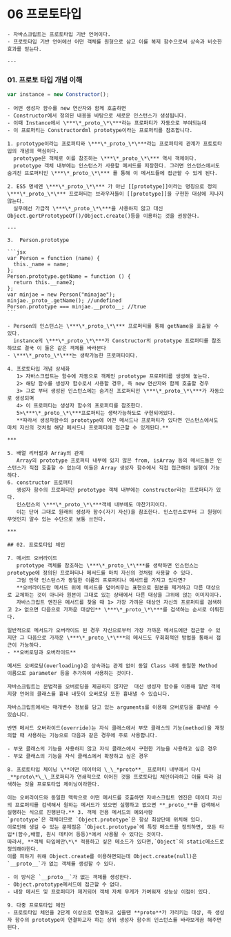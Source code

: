 # 06 프로토타입

    - 자바스크립트는 프로토타입 기반 언어이다.
    - 프로토타입 기반 언어에선 어떤 객체를 원형으로 삼고 이를 복제 함수으로써 상속과 비슷한 효과를 얻는다.

    ---

### **01. 프로토 타입 개념 이해**

```jsx
var instance = new Constructor();
```

    - 어떤 생성자 함수를 new 연산자와 함께 호출하면
    - Constructor에서 정의된 내용을 바탕으로 새로운 인스턴스가 생성됩니다.
    - 이때 Instance에서 \***\*_proto_\*\***라는 프로퍼티가 자동으로 부여되는데
    - 이 프로퍼티는 Constructordml prototype이라는 프로퍼티를 참조합니다.

    1. prototype이라는 프로퍼티와 \***\*_proto_\*\***라는 프로퍼티의 관계가 프토토타입의 개념의 핵심이다.
      prototype은 객체로 이를 참조하는 \***\*_proto_\*\*** 역시 객체이다.
      prototype 객체 내부에는 인스턴스가 사용할 메서드를 저장한다. 그러면 인스턴스에서도 숨겨진 프로퍼티인 \***\*_proto_\*\*** 를 통해 이 메서드들에 접근할 수 있게 된다.

    2. ES5 명세엔 \***\*_proto_\*\*** 가 아닌 [[prototype]]이라는 명칭으로 정의 \***\*_proto_\*\*** 프로퍼티는 브라우저들이 [[prototype]]을 구현한 대상에 지나지 않는다.
      실무에선 가급적 \***\*_proto_\*\***을 사용하지 않고 대신 Object.gertPrototypeOf()/Object.create()등을 이용하는 것을 권장한다.

    ---

    3.  Person.prototype

    ```jsx
    var Person = function (name) {
      this._name = name;
    };
    Person.prototype.getName = function () {
      return this.__name2;
    };
    var minjae = new Person("minajae");
    minjae._proto_.getName(); //undefined
    Porson.prototype === minjae.__proto__; //true
    ```

    - Person의 인스턴스는 \***\*_proto_\*\*** 프로퍼티를 통해 getName을 호출할 수 있다.
      instance의 \***\*_proto_\*\***가 Constructor의 prototype 프로퍼티를 참조하므로 결국 이 둘은 같은 객체를 바라본다
    - \***\*_proto_\*\***는 생략가능한 프로퍼티이다.

    4. 프로토타입 개념 상세화
       1> 자바스크립트는 함수에 자동으로 객체인 prototype 프로퍼티를 생성해 놓는다.
       2> 해당 함수를 생성자 함수로서 사용할 경우, 즉 new 연산자와 함께 호출할 경우
       3> 그로 부터 생성된 인스턴스에는 숨겨진 프로퍼티인 \***\*_proto_\*\***가 자동으로 생성되며
       4> 이 프로퍼티는 생성자 함수의 프로퍼티를 참조한다.
       5>\***\*_proto_\*\***프로퍼티는 생략가능하도로 구현되어있다.
       **따라서 생성자함수의 prototype에 어떤 메서드나 프로퍼티가 있다면 인스턴스에서도 마치 자신의 것처럼 해당 메서드나 프로퍼티에 접근할 수 있게된다.**

    ***

    5. 배열 리터럴과 Array의 관계
       Array의 prototype 프로퍼티 내부에 있지 않은 from, isArray 등의 메서드들은 인스턴스가 직접 호출할 수 없는데 이들은 Array 생성자 함수에서 직접 접근해야 실행이 가능하다.
    6. constructor 프로퍼티
       생성자 함수의 프로퍼티인 prototype 객체 내부에는 constructor라는 프로퍼티가 있다.
       인스턴스의 \***\*_proto_\*\***객체 내부에도 마찬가지이다.
       이는 단어 그대로 원래의 생성자 함수(자기 자신)을 참조한다. 인스턴스로부터 그 원형이 무엇인지 알수 있는 수단으로 보통 쓰인다.

    ***

    ## 02. 프로토타입 체인

    7. 메서드 오버라이드
       prototype 객체를 참조하는 \***\*_proto_\*\***를 생략하면 인스턴스는 prototype에 정의된 프로퍼티나 메서드를 마치 자신의 것처럼 사용할 수 있다.
       그럼 만약 인스턴스가 동일한 이름의 프로퍼티나 메서드를 가지고 있다면?
       **오버라이드란 메서드 위에 메서드를 덮어씌우는 표현으로 원본을 제거하고 다른 대상으로 교체하는 것이 아니라 원본이 그대로 있는 상태에서 다른 대상을 그위에 얹는 이미지이다.
       자바스크립트 엔진은 메서드를 찾을 때 1> 가장 가까운 대상인 자신의 프로퍼티를 검색하고 2> 없으면 다음으로 가까운 대상인** \***\*_proto_\*\***를 검색하는 순서로 이뤄진다.

    일반적으로 메서드가 오버라이드 된 경우 자신으로부터 가장 가까운 메서드에만 접근할 수 있지만 그 다음으로 가까운 \***\*_proto_\*\***의 메서드도 우회회적인 방법을 통해서 접근이 가능하다.
    - **오버로딩과 오버라이드**

    메서드 오버로딩(overloading)은 상속과는 관계 없이 동일 Class 내에 동일한 Method 이름으로 parameter 등을 추가하여 사용하는 것이다.

    자바스크립트는 문법적을 오버로딩을 제공하지 않지만  대신 생성자 함수를 이용해 일반 객체지향 언어의 클래스를 흉내 내듯이 오버로딩 또한 흉내낼 수 있습니다.

    자바스크립트에서는 매개변수 정보를 담고 있는 arguments를 이용해 오버로딩을 흉내낼 수 있습니다.

    반면 메서드 오버라이드(override)는 자식 클래스에서 부모 클래스의 기능(method)을 재정의할 때 사용하는 기능으로 다음과 같은 경우에 주로 사용합니다.

    - 부모 클래스의 기능을 사용하지 않고 자식 클래스에서 구현한 기능을 사용하고 싶은 경우
    - 부모 클래스의 기능을 자식 클래스에서 확장하고 싶은 경우

    8. 프로토타입 체이닝 \**어떤 데이터의 \_\_*proto**_ 프로퍼티 내부에서 다시 _**proto\*\_\_프로퍼티가 연쇄적으로 이어진 것을 프로토타입 체인이라하고 이를 따라 검색하는 것을 프로토타입 체이닝이라한다.

    이는 오버라이드와 동일한 맥락으로 어떤 메서드를 호출하면 자바스크립트 엔진은 데이터 자신의 프로퍼티를 검색해서 원하는 메서드가 있으면 실행하고 없으면 **_proto_**를 검색해서 실행하는 식으로 진행된다.** 3. 객체 전용 메서드의 예외사항
    `prototype`은 객체이므로 `Object.prototype`은 항상 최상단에 위치해 있다.
    이로인해 생길 수 있는 문제점은 `Object.prototype`에 특정 메소드를 정의하면, 모든 타입*(함수,배열, 원시 데티어 등등)*에서 사용될 수 있다는 것이다.
    따라서, **객체 타입에만\*\* 적용하고 싶은 메소드가 있다면,`Object`의 static메소드로 정의해야한다.
    이를 피하기 위해 Object.create를 이용하면되는데 Object.create(null)은 `__proto__`가 없는 객체를 생성할 수 있다.

    - 이 방식은 `__proto__`가 없는 객체를 생성한다.
    - Object.prototype메서드에 접근할 수 없다.
    - 내장 메서드 및 프로퍼티가 제거되어 객체 자체 무게가 가벼워져 성능상 이점이 있다.

    9. 다중 프로토타입 체인
    - 프로토타입 체인을 2단계 이상으로 연결하고 싶을땐 **proto**가 가리키는 대상, 즉 생성자 함수의 prototype이 연결하고자 하는 상위 생성자 함수의 인스턴스를 바라보게끔 해주면 된다.

